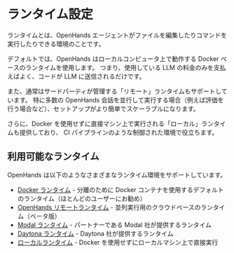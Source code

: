 # ランタイム設定

ランタイムとは、OpenHands エージェントがファイルを編集したりコマンドを実行したりできる環境のことです。

デフォルトでは、OpenHands はローカルコンピュータ上で動作する Docker ベースのランタイムを使用します。
つまり、使用している LLM の料金のみを支払えばよく、コードが LLM に送信されるだけです。

また、通常はサードパーティが管理する「リモート」ランタイムもサポートしています。
特に多数の OpenHands 会話を並行して実行する場合（例えば評価を行う場合など）、セットアップがより簡単でスケーラブルになります。

さらに、Docker を使用せずに直接マシン上で実行される「ローカル」ランタイムも提供しており、
CI パイプラインのような制御された環境で役立ちます。

## 利用可能なランタイム

OpenHands は以下のようなさまざまなランタイム環境をサポートしています。

- [Docker ランタイム](./runtimes/docker.md) - 分離のために Docker コンテナを使用するデフォルトのランタイム（ほとんどのユーザーにお勧め）
- [OpenHands リモートランタイム](./runtimes/remote.md) - 並列実行用のクラウドベースのランタイム（ベータ版）
- [Modal ランタイム](./runtimes/modal.md) - パートナーである Modal 社が提供するランタイム
- [Daytona ランタイム](./runtimes/daytona.md) - Daytona 社が提供するランタイム
- [ローカルランタイム](./runtimes/local.md) - Docker を使用せずにローカルマシン上で直接実行
